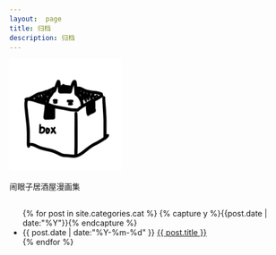 ```yaml
---
layout:  page
title: 归档
description: 归档
---
```

<div class="posts home">
    <div class="content indeximg">
        <p class="center">
            <a href="/archive" style="border-bottom: 0px">
            <img src="/images/cat.png" style="width:200px; height:200px" />
            </a>
        </p>
        <p class="center">闹眼子居酒屋漫画集</p>
    </div>
</div>

<ul class="archive" style="margin-top: 30px">
{% for post in site.categories.cat %}
  {% capture y %}{{post.date | date:"%Y"}}{% endcapture %}
  <li class="item">
    <time datetime="{{ post.date | date:"%Y-%m-%d" }}">{{ post.date | date:"%Y-%m-%d" }}</time>
    <a href="{{ post.url }}" title="{{ post.title }}">{{ post.title }}</a>
  </li>
{% endfor %}
</ul>